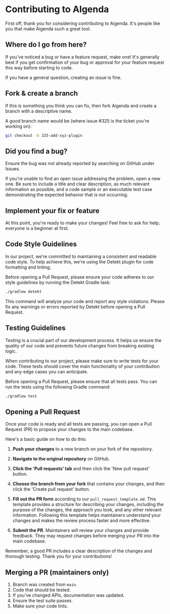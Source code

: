 # Contributing to AIgenda

First off, thank you for considering contributing to Aigenda. It's people like you that make Aigenda such a great tool.

## Where do I go from here?

If you've noticed a bug or have a feature request, make one! 
It's generally best if you get confirmation of your bug or approval for your feature request this way before starting to code.

If you have a general question, creating an issue is fine.

## Fork & create a branch

If this is something you think you can fix, then fork Aigenda and create a branch with a descriptive name.

A good branch name would be (where issue #325 is the ticket you're working on):

```sh
git checkout -b 325-add-xyz-plugin
```

## Did you find a bug?
Ensure the bug was not already reported by searching on GitHub under Issues.

If you're unable to find an open issue addressing the problem, open a new one. Be sure to include a title and clear description, as much relevant information as possible, and a code sample or an executable test case demonstrating the expected behavior that is not occurring.

## Implement your fix or feature
At this point, you're ready to make your changes! Feel free to ask for help; everyone is a beginner at first.

## Code Style Guidelines
In our project, we're committed to maintaining a consistent and readable code style. To help achieve this, we're using the Detekt plugin for code formatting and linting.

Before opening a Pull Request, please ensure your code adheres to our style guidelines by running the Detekt Gradle task:

```bash
./gradlew detekt
```
This command will analyze your code and report any style violations. Please fix any warnings or errors reported by Detekt before opening a Pull Request.

## Testing Guidelines

Testing is a crucial part of our development process. It helps us ensure the quality of our code and prevents future changes from breaking existing logic.

When contributing to our project, please make sure to write tests for your code. These tests should cover the main functionality of your contribution and any edge cases you can anticipate.

Before opening a Pull Request, please ensure that all tests pass. You can run the tests using the following Gradle command:

```bash
./gradlew test
```

## Opening a Pull Request

Once your code is ready and all tests are passing, you can open a Pull Request (PR) to propose your changes to the main codebase.

Here's a basic guide on how to do this:

1. **Push your changes** to a new branch on your fork of the repository.

2. **Navigate to the original repository** on GitHub.

3. **Click the 'Pull requests' tab** and then click the 'New pull request' button.

4. **Choose the branch from your fork** that contains your changes, and then click the 'Create pull request' button.

5. **Fill out the PR form** according to our `pull_request_template.md`. This template provides a structure for describing your changes, including the purpose of the changes, the approach you took, and any other relevant information. Following this template helps maintainers understand your changes and makes the review process faster and more effective.

6. **Submit the PR**. Maintainers will review your changes and provide feedback. They may request changes before merging your PR into the main codebase.

Remember, a good PR includes a clear description of the changes and thorough testing. Thank you for your contributions!

## Merging a PR (maintainers only)

1. Branch was created from `main`.
2. Code that should be tested.
3. If you've changed APIs, documentation was updated.
4. Ensure the test suite passes.
5. Make sure your code lints.